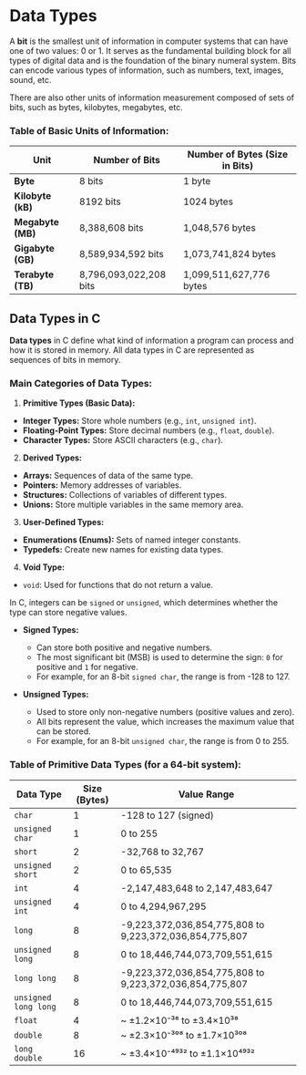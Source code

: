 # Data Types

A **bit** is the smallest unit of information in computer systems that can have one of two values: 0 or 1. It serves as the fundamental building block for all types of digital data and is the foundation of the binary numeral system. Bits can encode various types of information, such as numbers, text, images, sound, etc.

There are also other units of information measurement composed of sets of bits, such as bytes, kilobytes, megabytes, etc.

### Table of Basic Units of Information:

| Unit               | Number of Bits         | Number of Bytes (Size in Bits) |
|--------------------|------------------------|--------------------------------|
| **Byte**           | 8 bits                 | 1 byte                         |
| **Kilobyte (kB)**  | 8192 bits              | 1024 bytes                     |
| **Megabyte (MB)**  | 8,388,608 bits         | 1,048,576 bytes                |
| **Gigabyte (GB)**  | 8,589,934,592 bits     | 1,073,741,824 bytes            |
| **Terabyte (TB)**  | 8,796,093,022,208 bits | 1,099,511,627,776 bytes        |

## Data Types in C

**Data types** in C define what kind of information a program can process and how it is stored in memory. All data types in C are represented as sequences of bits in memory.

### Main Categories of Data Types:

1. **Primitive Types (Basic Data):**
  - **Integer Types:** Store whole numbers (e.g., `int`, `unsigned int`).
  - **Floating-Point Types:** Store decimal numbers (e.g., `float`, `double`).
  - **Character Types:** Store ASCII characters (e.g., `char`).

2. **Derived Types:**
  - **Arrays:** Sequences of data of the same type.
  - **Pointers:** Memory addresses of variables.
  - **Structures:** Collections of variables of different types.
  - **Unions:** Store multiple variables in the same memory area.

3. **User-Defined Types:**
  - **Enumerations (Enums):** Sets of named integer constants.
  - **Typedefs:** Create new names for existing data types.

4. **Void Type:**
  - `void`: Used for functions that do not return a value.

In C, integers can be `signed` or `unsigned`, which determines whether the type can store negative values.

- **Signed Types:** 
  - Can store both positive and negative numbers.
  - The most significant bit (MSB) is used to determine the sign: `0` for positive and `1` for negative.
  - For example, for an 8-bit `signed char`, the range is from -128 to 127.

- **Unsigned Types:**
  - Used to store only non-negative numbers (positive values and zero).
  - All bits represent the value, which increases the maximum value that can be stored.
  - For example, for an 8-bit `unsigned char`, the range is from 0 to 255.

### Table of Primitive Data Types (for a 64-bit system):

| Data Type            | Size (Bytes) | Value Range                                             |
|----------------------|--------------|---------------------------------------------------------|
| `char`               | 1            | -128 to 127 (signed)                                    |
| `unsigned char`      | 1            | 0 to 255                                                |
| `short`              | 2            | -32,768 to 32,767                                       |
| `unsigned short`     | 2            | 0 to 65,535                                             |
| `int`                | 4            | -2,147,483,648 to 2,147,483,647                         |
| `unsigned int`       | 4            | 0 to 4,294,967,295                                      |
| `long`               | 8            | -9,223,372,036,854,775,808 to 9,223,372,036,854,775,807 |
| `unsigned long`      | 8            | 0 to 18,446,744,073,709,551,615                         |
| `long long`          | 8            | -9,223,372,036,854,775,808 to 9,223,372,036,854,775,807 |
| `unsigned long long` | 8            | 0 to 18,446,744,073,709,551,615                         |
| `float`              | 4            | ~ ±1.2×10⁻³⁸ to ±3.4×10³⁸                               |
| `double`             | 8            | ~ ±2.3×10⁻³⁰⁸ to ±1.7×10³⁰⁸                             |
| `long double`        | 16           | ~ ±3.4×10⁻⁴⁹³² to ±1.1×10⁴⁹³²                           |
